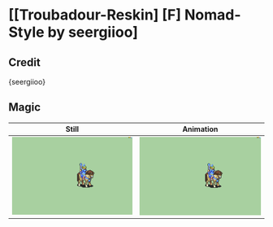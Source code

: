 # [\[Troubadour-Reskin\] \[F\] Nomad-Style by seergiioo]

## Credit

{seergiioo}

## Magic

| Still | Animation |
| :---: | :-------: |
| ![Magic still](./Magic_000.png) | ![Magic animation](./Magic.gif) |
